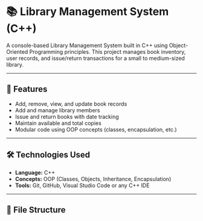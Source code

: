 # 📚 Library Management System (C++)

A console-based Library Management System built in C++ using Object-Oriented Programming principles. This project manages book inventory, user records, and issue/return transactions for a small to medium-sized library.

---

## 🚀 Features

- Add, remove, view, and update book records
- Add and manage library members
- Issue and return books with date tracking
- Maintain available and total copies
- Modular code using OOP concepts (classes, encapsulation, etc.)

---

## 🛠️ Technologies Used

- **Language:** C++
- **Concepts:** OOP (Classes, Objects, Inheritance, Encapsulation)
- **Tools:** Git, GitHub, Visual Studio Code or any C++ IDE

---

## 📁 File Structure

